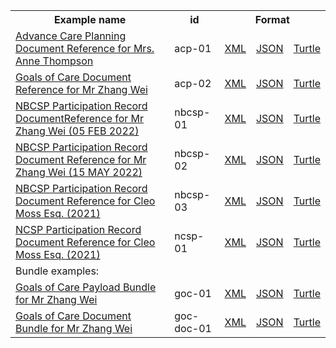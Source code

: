 <table class="list" width="100%">            
   <tr>
     <th>Example name</th>
     <th>id</th>
     <th colspan="3">Format</th>
   </tr>
   <tr>
      <td><a href="DocumentReference-acp-01.html">Advance Care Planning Document Reference for Mrs. Anne Thompson</a></td>
      <td>acp-01</td>
      <td><a href="DocumentReference-acp-01.xml.html">XML</a></td>
      <td><a href="DocumentReference-acp-01.json.html">JSON</a></td>
      <td><a href="DocumentReference-acp-01.ttl.html">Turtle</a></td>
   </tr>  
   <tr>
      <td><a href="DocumentReference-acp-02.html">Goals of Care Document Reference for Mr Zhang Wei</a></td>
      <td>acp-02</td>
      <td><a href="DocumentReference-acp-02.xml.html">XML</a></td>
      <td><a href="DocumentReference-acp-02.json.html">JSON</a></td>
      <td><a href="DocumentReference-acp-02.ttl.html">Turtle</a></td>
   </tr> 
   <tr>
      <td><a href="DocumentReference-nbcsp-01.html">NBCSP Participation Record DocumentReference for Mr Zhang Wei (05 FEB 2022)</a></td>
      <td>nbcsp-01</td>
      <td><a href="DocumentReference-nbcsp-01.xml.html">XML</a></td>
      <td><a href="DocumentReference-nbcsp-01.json.html">JSON</a></td>
      <td><a href="DocumentReference-nbcsp-01.ttl.html">Turtle</a></td>
   </tr> 
   <tr>
      <td><a href="DocumentReference-nbcsp-02.html">NBCSP Participation Record Document Reference for Mr Zhang Wei (15 MAY 2022)</a></td>
      <td>nbcsp-02</td>
      <td><a href="DocumentReference-nbcsp-02.xml.html">XML</a></td>
      <td><a href="DocumentReference-nbcsp-02.json.html">JSON</a></td>
      <td><a href="DocumentReference-nbcsp-02.ttl.html">Turtle</a></td>
   </tr> 
   <tr>
      <td><a href="DocumentReference-nbcsp-03.html">NBCSP Participation Record Document Reference for Cleo Moss Esq. (2021)</a></td>
      <td>nbcsp-03</td>
      <td><a href="DocumentReference-nbcsp-03.xml.html">XML</a></td>
      <td><a href="DocumentReference-nbcsp-03.json.html">JSON</a></td>
      <td><a href="DocumentReference-nbcsp-03.ttl.html">Turtle</a></td>
   </tr> 
   <tr>
      <td><a href="DocumentReference-ncsp-01.html">NCSP Participation Record Document Reference for Cleo Moss Esq. (2021)</a></td>
      <td>ncsp-01</td>
      <td><a href="DocumentReference-ncsp-01.xml.html">XML</a></td>
      <td><a href="DocumentReference-ncsp-01.json.html">JSON</a></td>
      <td><a href="DocumentReference-ncsp-01.ttl.html">Turtle</a></td>
   </tr>  
   <tr>
      <td colspan="5">Bundle examples:</td>
   </tr>
   <tr>
      <td><a href="Bundle-goc-01.html">Goals of Care Payload Bundle for Mr Zhang Wei</a></td>
      <td>goc-01</td>
      <td><a href="Bundle-goc-01.xml.html">XML</a></td>
      <td><a href="Bundle-goc-01.json.html">JSON</a></td>
      <td><a href="Bundle-goc-01.ttl.html">Turtle</a></td>
   </tr>
   <tr>
      <td><a href="Bundle-goc-doc-01.html">Goals of Care Document Bundle for Mr Zhang Wei</a></td>
      <td>goc-doc-01</td>
      <td><a href="Bundle-goc-doc-01.xml.html">XML</a></td>
      <td><a href="Bundle-goc-doc-01.json.html">JSON</a></td>
      <td><a href="Bundle-goc-doc-01.ttl.html">Turtle</a></td>
   </tr>                
</table>